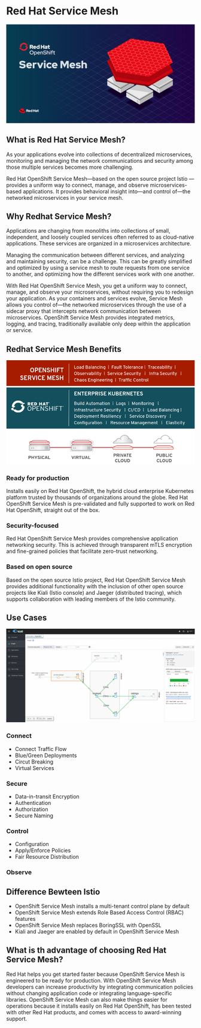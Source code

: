 # Red Hat Service Mesh
![service mesh diagram](../assets/images/servicemeshp33.png)
## What is Red Hat Service Mesh?
As your applications evolve into collections of decentralized microservices, monitoring and managing the network communications and security among those multiple services becomes more challenging.

Red Hat OpenShift Service Mesh—based on the open source project Istio —provides a uniform way to connect, manage, and observe microservices-based applications. It provides behavioral insight into—and control of—the networked microservices in your service mesh.

## Why Redhat Service Mesh?
Applications are changing from monoliths into collections of small, independent, and loosely coupled services often referred to as cloud-native applications. These services are organized in a microservices architecture.

Managing the communication between different services, and analyzing and maintaining security, can be a challenge. This can be greatly simplified and optimized by using a service mesh to route requests from one service to another, and optimizing how the different services work with one another.

With Red Hat OpenShift Service Mesh, you get a uniform way to connect, manage, and observe your microservices, without requiring you to redesign your application. As your containers and services evolve, Service Mesh allows you control of—the networked microservices through the use of a sidecar proxy that intercepts network communication between microservices. OpenShift Service Mesh provides integrated metrics, logging, and tracing, traditionally available only deep within the application or service.
## Redhat Service Mesh Benefits
![service mesh benefits diagram](../assets/images/servicemeshp11.png)
### Ready for production
Installs easily on Red Hat OpenShift, the hybrid cloud enterprise Kubernetes platform trusted by thousands of organizations around the globe.
Red Hat OpenShift Service Mesh is pre-validated and fully supported to work on Red Hat OpenShift, straight out of the box.

### Security-focused
Red Hat OpenShift Service Mesh provides comprehensive application networking security. This is achieved through transparent mTLS encryption and fine-grained policies that facilitate zero-trust networking.

### Based on open source
Based on the open source Istio project, Red Hat OpenShift Service Mesh provides additional functionality with the inclusion of other open source projects like Kiali (Istio console) and Jaeger (distributed tracing), which supports collaboration with leading members of the Istio community.
## Use Cases
![service mesh kiali diagram](../assets/images/kialip1.png)
### Connect
* Connect Traffic Flow
* Blue/Green Deployments
* Circut Breaking
* Virtual Services
### Secure
* Data-in-transit Encryption
* Authentication
* Authorization
* Secure Naming
### Control
* Configuration
* Apply/Enforce Policies
* Fair Resource Distribution
### Observe

## Difference Bewteen Istio
* OpenShift Service Mesh installs a multi-tenant control plane by default
* OpenShift Service Mesh extends Role Based Access Control (RBAC) features
* OpenShift Service Mesh replaces BoringSSL with OpenSSL
* Kiali and Jaeger are enabled by default in OpenShift Service Mesh
## What is th advantage of choosing Red Hat Service Mesh?
Red Hat helps you get started faster because OpenShift Service Mesh is engineered to be ready for production. With OpenShift Service Mesh developers can increase productivity by integrating communication policies without changing application code or integrating language-specific libraries. OpenShift Service Mesh can also make things easier for operations because it installs easily on Red Hat OpenShift, has been tested with other Red Hat products, and comes with access to award-winning support. 
